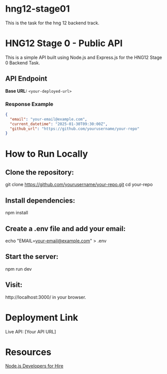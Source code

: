 # hng12-stage01

This is the task for the hng 12 backend track.

# HNG12 Stage 0 - Public API

This is a simple API built using Node.js and Express.js for the HNG12 Stage 0 Backend Task.

## API Endpoint

**Base URL:** `<your-deployed-url>`

### Response Example

```json
{
  "email": "your-email@example.com",
  "current_datetime": "2025-01-30T09:30:00Z",
  "github_url": "https://github.com/yourusername/your-repo"
}
```

# How to Run Locally

## Clone the repository:

git clone https://github.com/yourusername/your-repo.git
cd your-repo

## Install dependencies:

npm install

## Create a .env file and add your email:

echo "EMAIL=your-email@example.com" > .env

## Start the server:

npm run dev

## Visit:

http://localhost:3000/ in your browser.

# Deployment Link

Live API: [Your API URL]

# Resources

[Node.js Developers for Hire](https://hng.tech/hire/nodejs-developers)
